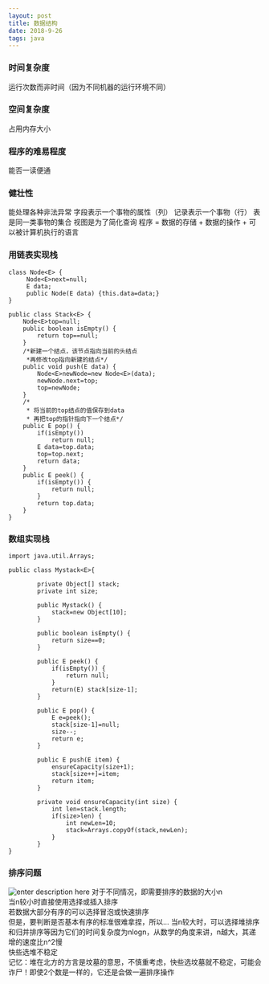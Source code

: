 ```yaml
--- 
layout: post
title: 数据结构
date: 2018-9-26
tags: java
---
```

### **时间复杂度**
运行次数而非时间（因为不同机器的运行环境不同）
### **空间复杂度**
占用内存大小
### **程序的难易程度**
能否一读便通
### **健壮性**
能处理各种非法异常
字段表示一个事物的属性（列） 
记录表示一个事物（行） 
表是同一类事物的集合 
视图是为了简化查询 
程序 = 数据的存储 + 数据的操作 + 可以被计算机执行的语言
### **用链表实现栈**
``` 
class Node<E> {
     Node<E>next=null;
     E data;
     public Node(E data) {this.data=data;}
}

public class Stack<E> {
    Node<E>top=null;
    public boolean isEmpty() {
        return top==null;
    }
    /*新建一个结点，该节点指向当前的头结点
     *再修改top指向新建的结点*/
    public void push(E data) {
        Node<E>newNode=new Node<E>(data);
        newNode.next=top;
        top=newNode;
    }
    /*
     * 将当前的top结点的值保存到data
     * 再把top的指针指向下一个结点*/
    public E pop() {
        if(isEmpty())
            return null;
        E data=top.data;
        top=top.next;
        return data;
    }
    public E peek() {
        if(isEmpty()) {
            return null;
        }
        return top.data;
    }
}
```
### **数组实现栈**

``` 
import java.util.Arrays;

public class Mystack<E>{

        private Object[] stack;
        private int size;

        public Mystack() {
            stack=new Object[10];
        }

        public boolean isEmpty() {
            return size==0;
        }

        public E peek() {
            if(isEmpty()) {
                return null;
            }
            return(E) stack[size-1];
        }

        public E pop() {
            E e=peek();
            stack[size-1]=null;
            size--;
            return e;
        }

        public E push(E item) {
            ensureCapacity(size+1);
            stack[size++]=item;
            return item;
        }

        private void ensureCapacity(int size) {
            int len=stack.length;
            if(size>len) {
                int newLen=10;
                stack=Arrays.copyOf(stack,newLen);
            }
        }
}
```
###  **排序问题**
![enter description here](https://viabcde.github.io/images/2018-09-21/排序.png)
 对于不同情况，即需要排序的数据的大小n  
 当n较小时直接使用选择或插入排序  
 若数据大部分有序的可以选择冒泡或快速排序  
 但是，要判断是否基本有序的标准很难拿捏，所以...
 当n较大时，可以选择堆排序和归并排序等因为它们的时间复杂度为nlogn，从数学的角度来讲，n越大，其递增的速度比n^2慢  
快些选堆不稳定   
记忆：堆在北方的方言是坟墓的意思，不慎重考虑，快些选坟墓就不稳定，可能会诈尸！即使2个数是一样的，它还是会做一遍排序操作  


